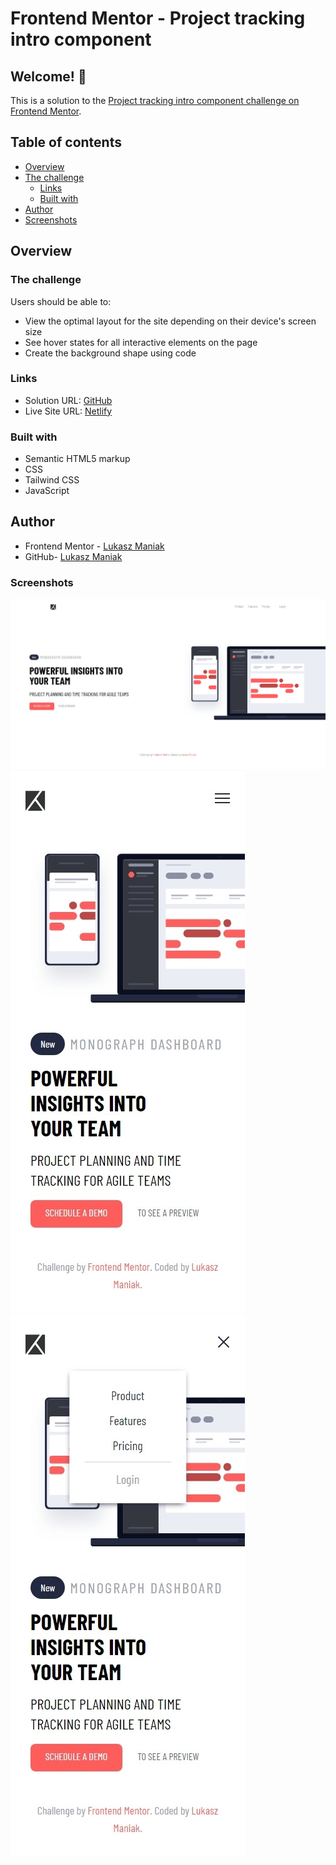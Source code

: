 # Frontend Mentor - Project tracking intro component

## Welcome! 👋

This is a solution to the [Project tracking intro component challenge on Frontend Mentor](https://www.frontendmentor.io/challenges/project-tracking-intro-component-5d289097500fcb331a67d80e).

## Table of contents

- [Overview](#overview)
- [The challenge](#the-challenge)
  - [Links](#links)
  - [Built with](#built-with)
- [Author](#author)
- [Screenshots](#screenshot)

## Overview

### The challenge

Users should be able to:

- View the optimal layout for the site depending on their device's screen size
- See hover states for all interactive elements on the page
- Create the background shape using code

### Links

- Solution URL: [GitHub](https://github.com/LukaszManiak/FrontendMentor-Project-tracking-intro-component)
- Live Site URL: [Netlify](https://tracking-intro-lukas.netlify.app/)

### Built with

- Semantic HTML5 markup
- CSS
- Tailwind CSS
- JavaScript

## Author

- Frontend Mentor - [Lukasz Maniak](https://www.frontendmentor.io/profile/Mejniak)
- GitHub- [Lukasz Maniak](https://github.com/Mejniak)

### Screenshots

![Screenshot 1](/screenshots/screen2.jpeg?raw=true "Screenshot 1 (desktop)")
![Screenshot 2](/screenshots/screen1.jpeg?raw=true "Screenshot 2 (mobile)")
![Screenshot 4](/screenshots/screen3.jpeg?raw=true "Screenshot 3 (mobile active)")
